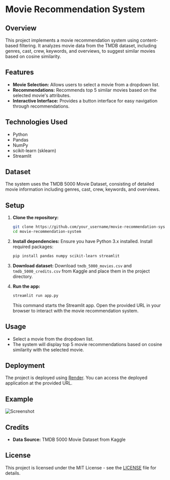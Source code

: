 # Movie Recommendation System

## Overview

This project implements a movie recommendation system using content-based filtering. It analyzes movie data from the TMDB dataset, including genres, cast, crew, keywords, and overviews, to suggest similar movies based on cosine similarity.

## Features

- **Movie Selection:** Allows users to select a movie from a dropdown list.
- **Recommendations:** Recommends top 5 similar movies based on the selected movie's attributes.
- **Interactive Interface:** Provides a button interface for easy navigation through recommendations.

## Technologies Used

- Python
- Pandas
- NumPy
- scikit-learn (sklearn)
- Streamlit

## Dataset

The system uses the TMDB 5000 Movie Dataset, consisting of detailed movie information including genres, cast, crew, keywords, and overviews.

## Setup

1. **Clone the repository:**
   ```bash
   git clone https://github.com/your_username/movie-recommendation-system.git
   cd movie-recommendation-system
   ```

2. **Install dependencies:**
   Ensure you have Python 3.x installed. Install required packages:
   ```bash
   pip install pandas numpy scikit-learn streamlit
   ```

3. **Download dataset:**
   Download `tmdb_5000_movies.csv` and `tmdb_5000_credits.csv` from Kaggle and place them in the project directory.

4. **Run the app:**
   ```bash
   streamlit run app.py
   ```
   This command starts the Streamlit app. Open the provided URL in your browser to interact with the movie recommendation system.

## Usage

- Select a movie from the dropdown list.
- The system will display top 5 movie recommendations based on cosine similarity with the selected movie.

## Deployment

The project is deployed using [Render](https://movie-recommendation-hwn5.onrender.com/). You can access the deployed application at the provided URL.

## Example

![Screenshot](https://github.com/user-attachments/assets/1bbdaf53-d566-4fb3-a4a4-7fdc5ca6767a)


## Credits

- **Data Source:** TMDB 5000 Movie Dataset from Kaggle

## License

This project is licensed under the MIT License - see the [LICENSE](LICENSE) file for details.
